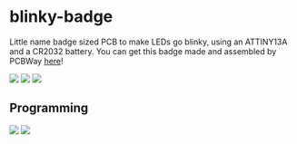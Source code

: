 # blinky-badge
Little name badge sized PCB to make LEDs go blinky, using an ATTINY13A and a CR2032 battery.
You can get this badge made and assembled by PCBWay [here](https://www.pcbway.com/project/shareproject/blink_y_badge_168d32d1.html)!

![](https://github.com/eepykami/blinky-badge/blob/main/pics/1.gif?raw=true)
![](https://github.com/eepykami/blinky-badge/blob/main/pics/2.jpg?raw=true)
![](https://github.com/eepykami/blinky-badge/blob/main/pics/3.jpg?raw=true)

## Programming
![](https://github.com/eepykami/blinky-badge/blob/main/pics/4.jpg?raw=true)
![](https://github.com/eepykami/blinky-badge/blob/main/pics/5.png?raw=true)
